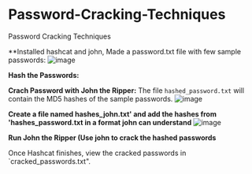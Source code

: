 # Password-Cracking-Techniques
Password Cracking Techniques

**Installed hashcat and john, Made a password.txt file with few  sample passwords:
![image](https://github.com/user-attachments/assets/d5a5c760-dff2-4b52-b705-e77d1d6bfd8b)

**Hash the Passwords:**

**Crach Password with John the Ripper:**
 The file `hashed_password.txt` will contain the MD5 hashes of the sample passwords.
![image](https://github.com/user-attachments/assets/3d09b74d-b5a8-4032-bb0c-17e38bd9ab7e)

**Create a file named hashes_john.txt' and add the hashes from 'hashes_password.txt in a format john can understand**
![image](https://github.com/user-attachments/assets/8feca984-40f5-43f5-9159-940b94c7ba46)

**Run John the Ripper (Use john to crack the hashed passwords**





 Once Hashcat finishes, view the cracked passwords in `cracked_passwords.txt".
